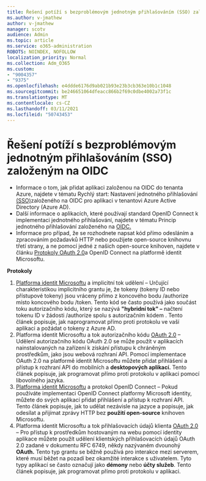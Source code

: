 ```yaml
---
title: Řešení potíží s bezproblémovým jednotným přihlašováním (SSO) založeným na OIDC
ms.author: v-jmathew
author: v-jmathew
manager: scotv
audience: Admin
ms.topic: article
ms.service: o365-administration
ROBOTS: NOINDEX, NOFOLLOW
localization_priority: Normal
ms.collection: Adm_O365
ms.custom:
- "9004357"
- "9375"
ms.openlocfilehash: e4ddde6176d9ab021b93e23b3cb363e10b1c1048
ms.sourcegitcommit: be246651064dfeacc866b2f69c0dbe4002a73f1c
ms.translationtype: MT
ms.contentlocale: cs-CZ
ms.lasthandoff: 03/11/2021
ms.locfileid: "50743453"
---
```

# <a name="troubleshoot-oidc-based-seamless-single-sign-on-sso-issues"></a>Řešení potíží s bezproblémovým jednotným přihlašováním (SSO) založeným na OIDC

- Informace o tom, jak přidat aplikaci založenou na OIDC do tenanta Azure, najdete v tématu Rychlý start: Nastavení jednotného přihlašování [(SSO)](https://docs.microsoft.com/azure/active-directory/manage-apps/add-application-portal-setup-oidc-sso)založeného na OIDC pro aplikaci v tenantovi Azure Active Directory (Azure AD).
- Další informace o aplikacích, které používají standard OpenID Connect k implementaci jednotného přihlašování, najdete v tématu Princip jednotného přihlašování založeného na [OIDC.](https://docs.microsoft.com/azure/active-directory/manage-apps/configure-oidc-single-sign-on)
- Informace pro případ, že se rozhodnete napsat kód přímo odesláním a zpracováním požadavků HTTP nebo použijete open-source knihovnu třetí strany, a ne pomocí jedné z našich open-source knihoven, najdete v článku [Protokoly OAuth 2.0](https://docs.microsoft.com/azure/active-directory/develop/active-directory-v2-protocols)a OpenID Connect na platformě identit Microsoftu.

**Protokoly**

1. [Platforma identit Microsoftu](https://docs.microsoft.com/azure/active-directory/develop/v2-oauth2-implicit-grant-flow) a implicitní tok udělení – Určující charakteristikou implicitního grantu je, že tokeny (tokeny ID nebo přístupové tokeny) jsou vráceny přímo z koncového bodu /authorize místo koncového bodu /token. Tento kód se často používá jako součást toku autorizačního kódu, který se nazývá **"hybridní tok" –** načtení tokenu ID v žádosti /authorize spolu s autorizačním kódem . Tento článek popisuje, jak naprogramovat přímo proti protokolu ve vaší aplikaci a požádat o tokeny z Azure AD.
2. Platforma identit Microsoftu a tok autorizačního kódu [OAuth 2.0](https://docs.microsoft.com/azure/active-directory/develop/v2-oauth2-auth-code-flow) – Udělení autorizačního kódu OAuth 2.0 se může použít v aplikacích nainstalovaných na zařízení k získání přístupu k chráněným prostředkům, jako jsou webová rozhraní API. Pomocí implementace OAuth 2.0 na platformě identit Microsoftu můžete přidat přihlášení a přístup k rozhraní API do mobilních a **desktopových aplikací.** Tento článek popisuje, jak programovat přímo proti protokolu v aplikaci pomocí libovolného jazyka.
3. [Platforma identit Microsoftu](https://docs.microsoft.com/azure/active-directory/develop/v2-protocols-oidc) a protokol OpenID Connect – Pokud používáte implementaci OpenID Connect platformy Microsoft identity, můžete do svých aplikací přidat přihlášení a přístup k rozhraní API. Tento článek popisuje, jak to udělat nezávisle na jazyce a popisuje, jak odesílat a přijímat zprávy HTTP bez **použití open-source** knihoven Microsoftu.
4. Platforma identit Microsoftu a tok přihlašovacích údajů klienta [OAuth 2.0](https://docs.microsoft.com/azure/active-directory/develop/v2-oauth2-client-creds-grant-flow) – Pro přístup k prostředkům hostovaným na webu pomocí identity aplikace můžete použít udělení klientských přihlašovacích údajů OAuth 2.0 zadané v dokumentu RFC 6749, někdy nazývaném dvounohý **OAuth.** Tento typ grantu se běžně používá pro interakce mezi serverem, které musí běžet na pozadí bez okamžité interakce s uživatelem. Tyto typy aplikací se často označují jako **démony** nebo **účty služeb**. Tento článek popisuje, jak programovat přímo proti protokolu v aplikaci.
